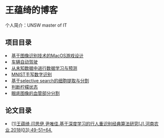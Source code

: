 # 王蕴绮的博客 
个人简介：UNSW master of IT

## 项目目录
<li><a href='./Game1/try1.html'>基于图像识别技术的MacOS游戏设计</a></li>
<li><a href='./自动/try2.html'>车辆自动驾驶</a></li>
<li><a href='./未知/未知.html'>从未知数据中进行数据学习与预测</a></li>
<li><a href='./MNIST/M.html'>MNIST手写数字识别</a></li>
<li><a href=''>基于selective search的细胞提取与分割</a></li>
<li><a href=''>判断柠檬状态</a></li>
<li><a href=''>眼底图像的血管部分分割</a></li>

## 论文目录
<li><a href='https://kns.cnki.net/kcms/detail/detail.aspx?dbcode=CJFD&dbname=CJFDLAST2018&filename=NYHN201803023&v=Td9LHM5elQ70Zgd0afyGfTiFRqtduqgV2zKgJk%25mmd2FaFZ5O9hUFDjSDa7YyUT%25mmd2B3glMc'>[1]王蕴绮,闫思伊,尹唯佳.基于深度学习的行人重识别经典算法研究[J].河南农业,2018(03):49-51+64.</a></li>
